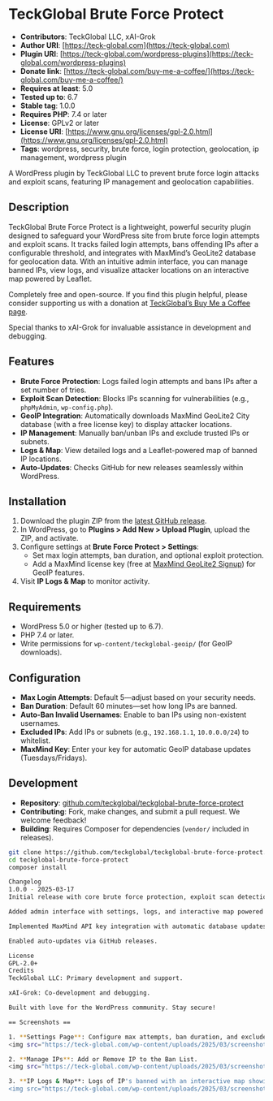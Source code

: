 # TeckGlobal Brute Force Protect

- **Contributors**: TeckGlobal LLC, xAI-Grok
- **Author URI**: [https://teck-global.com](https://teck-global.com)
- **Plugin URI**: [https://teck-global.com/wordpress-plugins](https://teck-global.com/wordpress-plugins)
- **Donate link**: [https://teck-global.com/buy-me-a-coffee/](https://teck-global.com/buy-me-a-coffee/)
- **Requires at least**: 5.0
- **Tested up to**: 6.7
- **Stable tag**: 1.0.0
- **Requires PHP**: 7.4 or later
- **License**: GPLv2 or later
- **License URI**: [https://www.gnu.org/licenses/gpl-2.0.html](https://www.gnu.org/licenses/gpl-2.0.html)
- **Tags**: wordpress, security, brute force, login protection, geolocation, ip management, wordpress plugin

A WordPress plugin by TeckGlobal LLC to prevent brute force login attacks and exploit scans, featuring IP management and geolocation capabilities.

## Description

TeckGlobal Brute Force Protect is a lightweight, powerful security plugin designed to safeguard your WordPress site from brute force login attempts and exploit scans. It tracks failed login attempts, bans offending IPs after a configurable threshold, and integrates with MaxMind’s GeoLite2 database for geolocation data. With an intuitive admin interface, you can manage banned IPs, view logs, and visualize attacker locations on an interactive map powered by Leaflet.

Completely free and open-source. If you find this plugin helpful, please consider supporting us with a donation at [TeckGlobal’s Buy Me a Coffee page](https://teck-global.com/buy-me-a-coffee/).

Special thanks to xAI-Grok for invaluable assistance in development and debugging.

## Features

- **Brute Force Protection**: Logs failed login attempts and bans IPs after a set number of tries.
- **Exploit Scan Detection**: Blocks IPs scanning for vulnerabilities (e.g., `phpMyAdmin`, `wp-config.php`).
- **GeoIP Integration**: Automatically downloads MaxMind GeoLite2 City database (with a free license key) to display attacker locations.
- **IP Management**: Manually ban/unban IPs and exclude trusted IPs or subnets.
- **Logs & Map**: View detailed logs and a Leaflet-powered map of banned IP locations.
- **Auto-Updates**: Checks GitHub for new releases seamlessly within WordPress.

## Installation

1. Download the plugin ZIP from the [latest GitHub release](https://github.com/teckglobal/teckglobal-brute-force-protect/releases).
2. In WordPress, go to **Plugins > Add New > Upload Plugin**, upload the ZIP, and activate.
3. Configure settings at **Brute Force Protect > Settings**:
   - Set max login attempts, ban duration, and optional exploit protection.
   - Add a MaxMind license key (free at [MaxMind GeoLite2 Signup](https://www.maxmind.com/en/geolite2/signup)) for GeoIP features.
4. Visit **IP Logs & Map** to monitor activity.

## Requirements

- WordPress 5.0 or higher (tested up to 6.7).
- PHP 7.4 or later.
- Write permissions for `wp-content/teckglobal-geoip/` (for GeoIP downloads).

## Configuration

- **Max Login Attempts**: Default 5—adjust based on your security needs.
- **Ban Duration**: Default 60 minutes—set how long IPs are banned.
- **Auto-Ban Invalid Usernames**: Enable to ban IPs using non-existent usernames.
- **Excluded IPs**: Add IPs or subnets (e.g., `192.168.1.1`, `10.0.0.0/24`) to whitelist.
- **MaxMind Key**: Enter your key for automatic GeoIP database updates (Tuesdays/Fridays).

## Development

- **Repository**: [github.com/teckglobal/teckglobal-brute-force-protect](https://github.com/teckglobal/teckglobal-brute-force-protect)
- **Contributing**: Fork, make changes, and submit a pull request. We welcome feedback!
- **Building**: Requires Composer for dependencies (`vendor/` included in releases).

```bash
git clone https://github.com/teckglobal/teckglobal-brute-force-protect.git
cd teckglobal-brute-force-protect
composer install

Changelog
1.0.0 - 2025-03-17
Initial release with core brute force protection, exploit scan detection, GeoIP integration, and IP management tools.

Added admin interface with settings, logs, and interactive map powered by Leaflet.

Implemented MaxMind API key integration with automatic database updates.

Enabled auto-updates via GitHub releases.
License
GPL-2.0+
Credits
TeckGlobal LLC: Primary development and support.

xAI-Grok: Co-development and debugging.
Built with love for the WordPress community. Stay secure!

== Screenshots ==

1. **Settings Page**: Configure max attempts, ban duration, and excluded IPs. 
<img src="https://teck-global.com/wp-content/uploads/2025/03/screenshot1.webp" alt="Settings Main Page" style="width:521px;height:771px;">

2. **Manage IPs**: Add or Remove IP to the Ban List.
<img src="https://teck-global.com/wp-content/uploads/2025/03/screenshot2.webp" alt="Settings Main Page" style="width:324px;height:296px;">

3. **IP Logs & Map**: Logs of IP's banned with an interactive map showing banned IP locations.
<img src="https://teck-global.com/wp-content/uploads/2025/03/screenshot3.webp" alt="Settings Main Page" style="width:700px;height:296px;">
